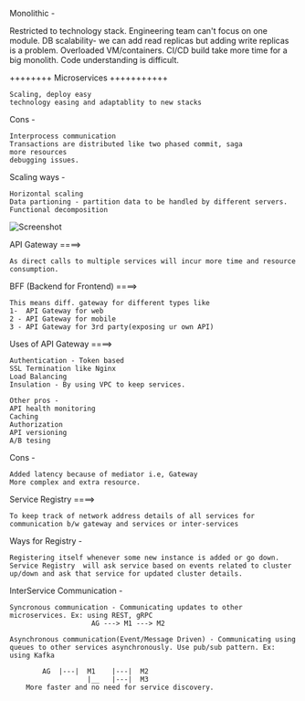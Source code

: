 Monolithic - 

Restricted to technology stack.
Engineering team can't focus on one module.
DB scalability- we can add read replicas but adding write replicas is a problem.
Overloaded VM/containers.
CI/CD  build take more time for a big monolith.
Code understanding is difficult.


++++++++ Microservices +++++++++++

	Scaling, deploy easy
	technology easing and adaptablity to new stacks

Cons - 

	Interprocess communication
	Transactions are distributed like two phased commit, saga
	more resources
	debugging issues.


Scaling ways - 

	Horizontal scaling
	Data partioning - partition data to be handled by different servers.
	Functional decomposition

  ![Screenshot](micro_scale_cube.png)


API Gateway ====> 

	As direct calls to multiple services will incur more time and resource consumption.

BFF (Backend for Frontend) ====> 

	This means diff. gateway for different types like
	1-  API Gateway for web 
	2 - API Gateway for mobile
	3 - API Gateway for 3rd party(exposing ur own API)


Uses of API Gateway ====> 
	
	Authentication - Token based
	SSL Termination like Nginx
	Load Balancing
	Insulation - By using VPC to keep services.

	Other pros -
	API health monitoring
	Caching
	Authorization
	API versioning
	A/B tesing 

Cons -

	Added latency because of mediator i.e, Gateway
	More complex and extra resource.


Service Registry ====> 

	To keep track of network address details of all services for communication b/w gateway and services or inter-services

Ways for Registry -

	Registering itself whenever some new instance is added or go down.
	Service Registry  will ask service based on events related to cluster up/down and ask that service for updated cluster details.

InterService Communication - 

	Syncronous communication - Communicating updates to other microservices. Ex: using REST, gRPC
						AG ---> M1 ---> M2

	Asynchronous communication(Event/Message Driven) - Communicating using queues to other services asynchronously. Use pub/sub pattern. Ex: using Kafka

			AG  |---|  M1 	 |---|  M2
					   |__   |---|  M3
		More faster and no need for service discovery.
